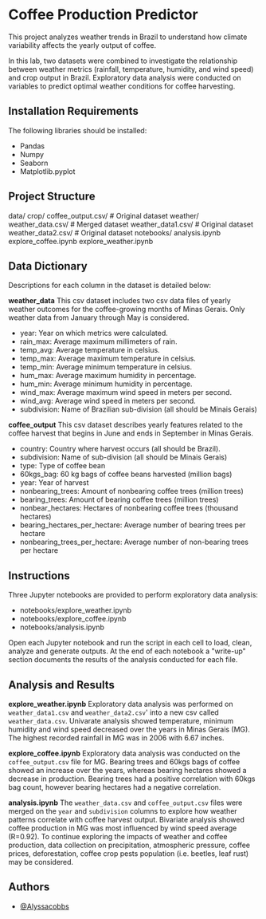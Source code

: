 # Coffee Production Predictor

This project analyzes weather trends in Brazil to understand how climate variability affects the yearly output of coffee. 

In this lab, two datasets were combined to investigate the relationship between weather metrics (rainfall, temperature, humidity, and wind speed) and crop output in Brazil. Exploratory data analysis were conducted on variables to predict optimal weather conditions for coffee harvesting.

## Installation Requirements

The following libraries should be installed: 

- Pandas
- Numpy
- Seaborn
- Matplotlib.pyplot

## Project Structure

data/
    crop/
        coffee_output.csv/ # Original dataset
    weather/
        weather_data.csv/ # Merged dataset
        weather_data1.csv/ # Original dataset
        weather_data2.csv/ # Original dataset
notebooks/
    analysis.ipynb
    explore_coffee.ipynb
    explore_weather.ipynb

## Data Dictionary

Descriptions for each column in the dataset is detailed below: 

**weather_data**
This csv dataset includes two csv data files of yearly weather outcomes for the coffee-growing months of Minas Gerais. Only weather data from January through May is considered.

* year: Year on which metrics were calculated. 
* rain_max: Average maximum millimeters of rain.
* temp_avg: Average temperature in celsius.
* temp_max: Average maximum temperature in celsius.
* temp_min: Average minimum temperature in celsius.
* hum_max: Average maximum humidity in percentage.
* hum_min: Average minimum humidity in percentage.
* wind_max: Average maximum wind speed in meters per second.
* wind_avg: Average wind speed in meters per second.
* subdivision: Name of Brazilian sub-division (all should be Minais Gerais)

**coffee_output** 
This csv dataset describes yearly features related to the coffee harvest that begins in June and ends in September in Minas Gerais.

* country: Country where harvest occurs (all should be Brazil).
* subdivision: Name of sub-division (all should be Minais Gerais)
* type: Type of coffee bean
* 60kgs_bag: 60 kg bags of coffee beans harvested (million bags)
* year: Year of harvest
* nonbearing_trees: Amount of nonbearing coffee trees (million trees)
* bearing_trees: Amount of bearing coffee trees (million trees)
* nonbear_hectares: Hectares of nonbearing coffee trees (thousand hectares)
* bearing_hectares_per_hectare: Average number of bearing trees per hectare
* nonbearing_trees_per_hectare: Average number of non-bearing trees per hectare

## Instructions

Three Jupyter notebooks are provided to perform exploratory data analysis: 

* notebooks/explore_weather.ipynb
* notebooks/explore_coffee.ipynb
* notebooks/analysis.ipynb

Open each Jupyter notebook and run the script in each cell to load, clean, analyze and generate outputs. At the end of each notebook a "write-up" section documents the results of the analysis conducted for each file.

## Analysis and Results

**explore_weather.ipynb**
Exploratory data analysis was performed on `weather_data1.csv` and `weather_data2.csv`' into a new csv called `weather_data.csv`. Univarate analysis showed temperature, minimum humidity and wind speed decreased over the years in Minas Gerais (MG). The highest recorded rainfall in MG was in 2006 with 6.67 inches.

**explore_coffee.ipynb**
Exploratory data analysis was conducted on the `coffee_output.csv` file for MG. Bearing trees and 60kgs bags of coffee showed an increase over the years, whereas bearing hectares showed a decrease in production. Bearing trees had a positive correlation with 60kgs bag count, however bearing hectares had a negative correlation.

**analysis.ipynb**
The `weather_data.csv` and `coffee_output.csv` files were merged on the `year` and `subdivision` columns to explore how weather patterns correlate with coffee harvest output. Bivariate analysis showed coffee production in MG was most influenced by wind speed average (R=0.92). To continue exploring the impacts of weather and coffee production, data collection on precipitation, atmospheric pressure, coffee prices, deforestation, coffee crop pests population (i.e. beetles, leaf rust) may be considered.

## Authors

- [@Alyssacobbs](https://www.github.com/Alyssacobbs)

